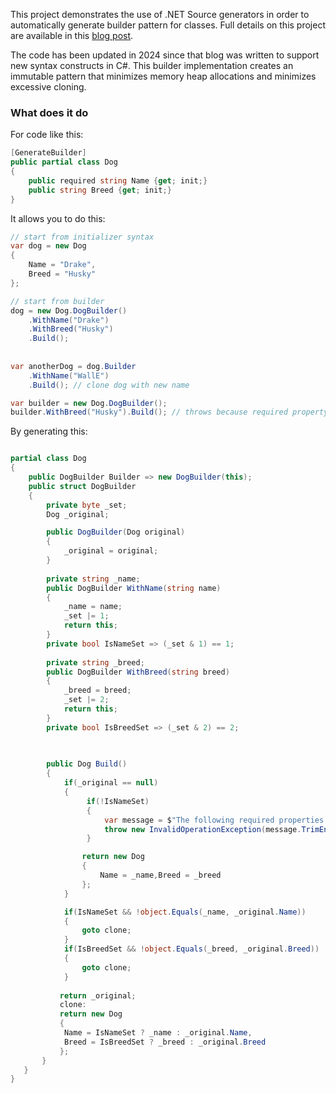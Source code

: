 This project demonstrates the use of .NET Source generators in order to automatically generate builder pattern for classes. Full details on this project are available in this [blog post](https://stakhov.pro/code-generation-with-net-5-builder-pattern/). 

The code has been updated in 2024 since that blog was written to support new syntax constructs in C#. This builder implementation creates an immutable pattern that minimizes memory heap allocations and minimizes excessive cloning.

### What does it do

For code like this:

```c#
[GenerateBuilder]
public partial class Dog
{
    public required string Name {get; init;}
    public string Breed {get; init;}
}
```

It allows you to do this:
```c#
// start from initializer syntax
var dog = new Dog
{
    Name = "Drake",
    Breed = "Husky"
};

// start from builder
dog = new Dog.DogBuilder()
    .WithName("Drake")
    .WithBreed("Husky")
    .Build();
    
    
var anotherDog = dog.Builder
    .WithName("WallE")
    .Build(); // clone dog with new name

var builder = new Dog.DogBuilder();
builder.WithBreed("Husky").Build(); // throws because required property Name is not set
```

By generating this:

```c#

partial class Dog
{
    public DogBuilder Builder => new DogBuilder(this);
    public struct DogBuilder
    {
        private byte _set;
        Dog _original;

        public DogBuilder(Dog original)
        {
            _original = original;
        }
        
        private string _name;
        public DogBuilder WithName(string name)
        {
            _name = name;
            _set |= 1;
            return this;
        }
        private bool IsNameSet => (_set & 1) == 1;
        
        private string _breed;
        public DogBuilder WithBreed(string breed)
        {
            _breed = breed;
            _set |= 2;
            return this;
        }
        private bool IsBreedSet => (_set & 2) == 2;
        
        

        public Dog Build()
        {
            if(_original == null)
            {
                 if(!IsNameSet)
                 {
                     var message = $"The following required properties have not been set: {(!IsNameSet ? "Name" : "")}, ";
                     throw new InvalidOperationException(message.TrimEnd(',',' '));
                 }

                return new Dog
                {
                    Name = _name,Breed = _breed
                };
            }

            if(IsNameSet && !object.Equals(_name, _original.Name))
            {
                goto clone;
            }
            if(IsBreedSet && !object.Equals(_breed, _original.Breed))
            {
                goto clone;
            }
            
           return _original;
           clone:
           return new Dog
           {
            Name = IsNameSet ? _name : _original.Name,
            Breed = IsBreedSet ? _breed : _original.Breed
           };
       }
   }
}

```





